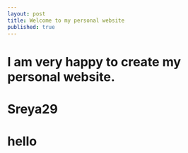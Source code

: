 ```yaml
---
layout: post
title: Welcome to my personal website
published: true
---
```



# I am very happy to create my personal website.

# Sreya29

# hello
